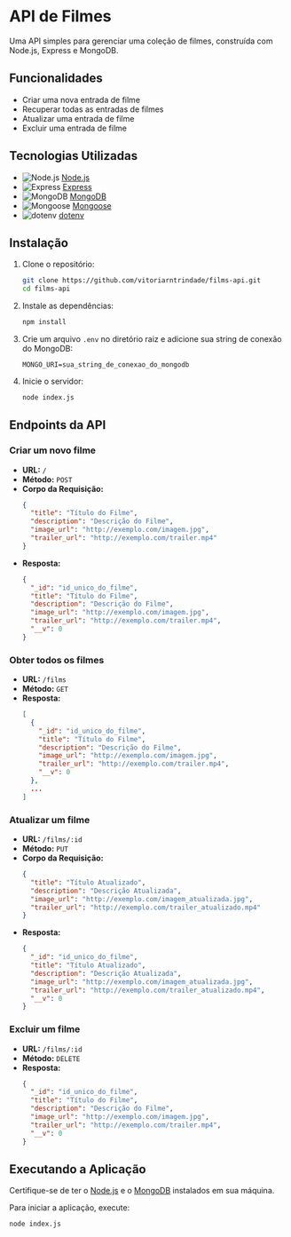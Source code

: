# API de Filmes

Uma API simples para gerenciar uma coleção de filmes, construída com Node.js, Express e MongoDB.

## Funcionalidades

- Criar uma nova entrada de filme
- Recuperar todas as entradas de filmes
- Atualizar uma entrada de filme
- Excluir uma entrada de filme

## Tecnologias Utilizadas
- ![Node.js](https://img.shields.io/badge/Node.js-339933?style=for-the-badge&logo=nodedotjs&logoColor=white) [Node.js](https://nodejs.org/)
- ![Express](https://img.shields.io/badge/Express-000000?style=for-the-badge&logo=express&logoColor=white) [Express](https://expressjs.com/)
- ![MongoDB](https://img.shields.io/badge/MongoDB-47A248?style=for-the-badge&logo=mongodb&logoColor=white) [MongoDB](https://www.mongodb.com/)
- ![Mongoose](https://img.shields.io/badge/Mongoose-880000?style=for-the-badge&logo=mongoose&logoColor=white) [Mongoose](https://mongoosejs.com/)
- ![dotenv](https://img.shields.io/badge/dotenv-ECD53F?style=for-the-badge&logo=.env&logoColor=black) [dotenv](https://www.npmjs.com/package/dotenv)

## Instalação

1. Clone o repositório:
    ```bash
    git clone https://github.com/vitoriarntrindade/films-api.git
    cd films-api
    ```

2. Instale as dependências:
    ```bash
    npm install
    ```

3. Crie um arquivo `.env` no diretório raiz e adicione sua string de conexão do MongoDB:
    ```env
    MONGO_URI=sua_string_de_conexao_do_mongodb
    ```

4. Inicie o servidor:
    ```bash
    node index.js
    ```

## Endpoints da API

### Criar um novo filme

- **URL:** `/`
- **Método:** `POST`
- **Corpo da Requisição:**
    ```json
    {
      "title": "Título do Filme",
      "description": "Descrição do Filme",
      "image_url": "http://exemplo.com/imagem.jpg",
      "trailer_url": "http://exemplo.com/trailer.mp4"
    }
    ```
- **Resposta:**
    ```json
    {
      "_id": "id_unico_do_filme",
      "title": "Título do Filme",
      "description": "Descrição do Filme",
      "image_url": "http://exemplo.com/imagem.jpg",
      "trailer_url": "http://exemplo.com/trailer.mp4",
      "__v": 0
    }
    ```

### Obter todos os filmes

- **URL:** `/films`
- **Método:** `GET`
- **Resposta:**
    ```json
    [
      {
        "_id": "id_unico_do_filme",
        "title": "Título do Filme",
        "description": "Descrição do Filme",
        "image_url": "http://exemplo.com/imagem.jpg",
        "trailer_url": "http://exemplo.com/trailer.mp4",
        "__v": 0
      },
      ...
    ]
    ```

### Atualizar um filme

- **URL:** `/films/:id`
- **Método:** `PUT`
- **Corpo da Requisição:**
    ```json
    {
      "title": "Título Atualizado",
      "description": "Descrição Atualizada",
      "image_url": "http://exemplo.com/imagem_atualizada.jpg",
      "trailer_url": "http://exemplo.com/trailer_atualizado.mp4"
    }
    ```
- **Resposta:**
    ```json
    {
      "_id": "id_unico_do_filme",
      "title": "Título Atualizado",
      "description": "Descrição Atualizada",
      "image_url": "http://exemplo.com/imagem_atualizada.jpg",
      "trailer_url": "http://exemplo.com/trailer_atualizado.mp4",
      "__v": 0
    }
    ```

### Excluir um filme

- **URL:** `/films/:id`
- **Método:** `DELETE`
- **Resposta:**
    ```json
    {
      "_id": "id_unico_do_filme",
      "title": "Título do Filme",
      "description": "Descrição do Filme",
      "image_url": "http://exemplo.com/imagem.jpg",
      "trailer_url": "http://exemplo.com/trailer.mp4",
      "__v": 0
    }
    ```

## Executando a Aplicação

Certifique-se de ter o [Node.js](https://nodejs.org/) e o [MongoDB](https://www.mongodb.com/) instalados em sua máquina.

Para iniciar a aplicação, execute:

```bash
node index.js

